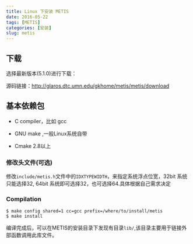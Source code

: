 ```yaml
---
title: Linux 下安装 METIS
date: 2016-05-22
tags: [METIS]
categories: [安装]
slug: metis
---
```


## 下载

选择最新版本(5.1.0)进行下载：

源码链接：<http://glaros.dtc.umn.edu/gkhome/metis/metis/download>

## 基本依赖包

-   C compiler，比如 gcc

-   GNU make ,一般Linux系统自带

-   Cmake 2.8以上

### 修改头文件(可选)

修改`include/metis.h`文件中的`IDXTYPEWIDTH`，来指定系统浮点位宽，32bit 系统只能选择32, 64bit 系统即可选择32，也可选择64.具体根据自己需求决定

### Compilation

``` {.console}
$ make config shared=1 cc=gcc prefix=/where/to/install/metis
$ make install
```

编译完成后，可以在METIS的安装目录下发现有目录`lib/`,该目录主要用于链接外部函数调用此库文件。


